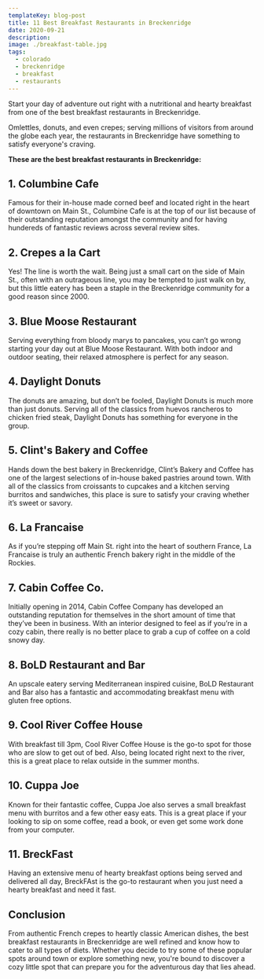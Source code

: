 ```yaml
---
templateKey: blog-post
title: 11 Best Breakfast Restaurants in Breckenridge
date: 2020-09-21
description: 
image: ./breakfast-table.jpg
tags:
  - colorado
  - breckenridge
  - breakfast
  - restaurants
---
```

Start your day of adventure out right with a nutritional and hearty breakfast from one of the best breakfast restaurants in Breckenridge.

Omlettles, donuts, and even crepes; serving millions of visitors from around the globe each year, the restaurants in Breckenridge have something to satisfy everyone's craving.

**These are the best breakfast restaurants in Breckenridge:**

## 1. Columbine Cafe
Famous for their in-house made corned beef and located right in the heart of downtown on Main St., Columbine Cafe is at the top of our list because of their outstanding reputation amongst the community and for having hundereds of fantastic reviews across several review sites.

## 2. Crepes a la Cart
Yes! The line is worth the wait. Being just a small cart on the side of Main St., often with an outrageous line, you may be tempted to just walk on by, but this little eatery has been a staple in the Breckenridge community for a good reason since 2000.

## 3. Blue Moose Restaurant
Serving everything from bloody marys to pancakes, you can’t go wrong starting your day out at Blue Moose Restaurant. With both indoor and outdoor seating, their relaxed atmosphere is perfect for any season.

## 4. Daylight Donuts
The donuts are amazing, but don’t be fooled, Daylight Donuts is much more than just donuts. Serving all of the classics from huevos rancheros to chicken fried steak, Daylight Donuts has something for everyone in the group.

## 5. Clint's Bakery and Coffee
Hands down the best bakery in Breckenridge, Clint’s Bakery and Coffee has one of the largest selections of in-house baked pastries around town. With all of the classics from croissants to cupcakes and a kitchen serving burritos and sandwiches, this place is sure to satisfy your craving whether it’s sweet or savory.

## 6. La Francaise
As if you’re stepping off Main St. right into the heart of southern France, La Francaise is truly an authentic French bakery right in the middle of the Rockies.

## 7. Cabin Coffee Co.
Initially opening in 2014, Cabin Coffee Company has developed an outstanding reputation for themselves in the short amount of time that they’ve been in business. With an interior designed to feel as if you’re in a cozy cabin, there really is no better place to grab a cup of coffee on a cold snowy day.

## 8. BoLD Restaurant and Bar
An upscale eatery serving Mediterranean inspired cuisine, BoLD Restaurant and Bar also has a fantastic and accommodating breakfast menu with gluten free options.

## 9. Cool River Coffee House
With breakfast till 3pm, Cool River Coffee House is the go-to spot for those who are slow to get out of bed. Also, being located right next to the river, this is a great place to relax outside in the summer months.

## 10. Cuppa Joe
Known for their fantastic coffee, Cuppa Joe also serves a small breakfast menu with burritos and a few other easy eats. This is a great place if your looking to sip on some coffee, read a book, or even get some work done from your computer.

## 11. BreckFast
Having an extensive menu of hearty breakfast options being served and delivered all day, BreckFAst is the go-to restaurant when you just need a hearty breakfast and need it fast.

## Conclusion
From authentic French crepes to heartly classic American dishes, the best breakfast restaurants in Breckenridge are well refined and know how to cater to all types of diets. Whether you decide to try some of these popular spots around town or explore something new, you're bound to discover a cozy little spot that can prepare you for the adventurous day that lies ahead.
